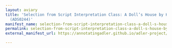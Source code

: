 ```yaml
---
layout: aviary
title: 'Selection from Script Interpretation Class: A Doll’s House by Henrik Ibsen
  (ADS0244)'
manifest_name: selection-from-script-interpretation-class-a-doll-s-house-by-henrik-ibsen-ads0244-
permalink: selection-from-script-interpretation-class-a-doll-s-house-by-henrik-ibsen-ads0244-
external_manifest_url: https://annotatingadler.github.io/adler-project/selection-from-script-interpretation-class-a-doll-s-house-by-henrik-ibsen-ads0244-/manifest.json

---
```

<!-- Add an essay or interpretive material below this line,
using HTML or markdown.  Do not modify this file above this line -->
